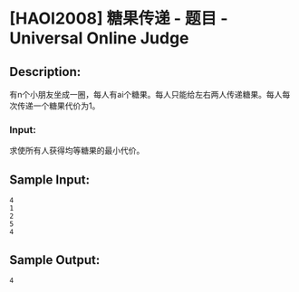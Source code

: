 # [HAOI2008] 糖果传递 - 题目 - Universal Online Judge

## Description: 

有n个小朋友坐成一圈，每人有ai个糖果。每人只能给左右两人传递糖果。每人每次传递一个糖果代价为1。

### Input: 

求使所有人获得均等糖果的最小代价。


## Sample Input: 
```
4
1
2
5
4
```

## Sample Output: 
```
4
```
